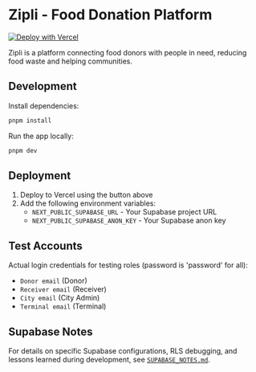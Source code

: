 # Zipli - Food Donation Platform

[![Deploy with Vercel](https://vercel.com/button)](https://vercel.com/new/clone?repository-url=https%3A%2F%2Fgithub.com%2Frhiday%2FZipli-v3&project-name=zipli-v3&repository-name=zipli-v3)

Zipli is a platform connecting food donors with people in need, reducing food waste and helping communities.

## Development

Install dependencies:

```bash
pnpm install
```

Run the app locally:

```bash
pnpm dev
```

## Deployment

1. Deploy to Vercel using the button above
2. Add the following environment variables:
   - `NEXT_PUBLIC_SUPABASE_URL` - Your Supabase project URL
   - `NEXT_PUBLIC_SUPABASE_ANON_KEY` - Your Supabase anon key

## Test Accounts

Actual login credentials for testing roles (password is 'password' for all):

- `Donor email` (Donor)
- `Receiver email` (Receiver)
- `City email` (City Admin)
- `Terminal email` (Terminal)

## Supabase Notes

For details on specific Supabase configurations, RLS debugging, and lessons learned during development, see [`SUPABASE_NOTES.md`](./SUPABASE_NOTES.md).
